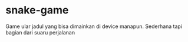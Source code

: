 # snake-game
Game ular jadul yang bisa dimainkan di device manapun. Sederhana tapi bagian dari suaru perjalanan
